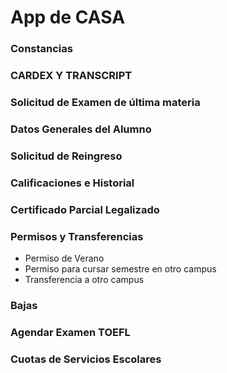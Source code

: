 # App de CASA
### Constancias 
### CARDEX Y TRANSCRIPT 
### Solicitud de Examen de última materia
### Datos Generales del Alumno
### Solicitud de Reingreso
### Calificaciones e Historial
### Certificado Parcial Legalizado
### Permisos y Transferencias
* Permiso de Verano
* Permiso para cursar semestre en otro campus
* Transferencia a otro campus
### Bajas 
### Agendar Examen TOEFL 
### Cuotas de Servicios Escolares
